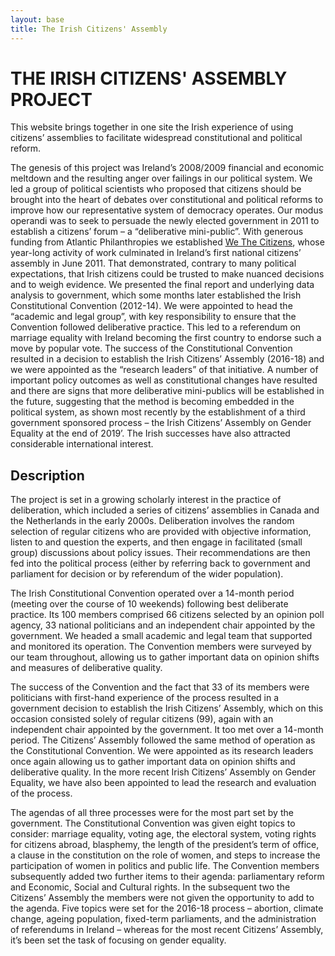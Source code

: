 ```yaml
---
layout: base
title: The Irish Citizens' Assembly
---
```

# THE IRISH CITIZENS' ASSEMBLY PROJECT
 
This website brings together in one site the Irish experience of using citizens’ assemblies to facilitate widespread constitutional and political reform.

The genesis of this project was Ireland’s 2008/2009 financial and economic meltdown and the resulting anger over failings in our political system. We led a group of political scientists who proposed that citizens should be brought into the heart of debates over constitutional and political reforms to improve how our representative system of democracy operates. Our modus operandi was to seek to persuade the newly elected government in 2011 to establish a citizens’ forum – a “deliberative mini-public”. With generous funding from Atlantic Philanthropies we established <a href="http://www.wethecitizens.ie/" target="_blank">We The Citizens</a>, whose year-long activity of work culminated in Ireland’s first national citizens’ assembly in June 2011. That demonstrated, contrary to many political expectations, that Irish citizens could be trusted to make nuanced decisions and to weigh evidence. We presented the final report and underlying data analysis to government, which some months later established the Irish Constitutional Convention (2012-14). We were appointed to head the “academic and legal group”, with key responsibility to ensure that the Convention followed deliberative practice. This led to a referendum on marriage equality with Ireland becoming the first country to endorse such a move by popular vote. The success of the Constitutional Convention resulted in a decision to establish the Irish Citizens’ Assembly (2016-18) and we were appointed as the “research leaders” of that initiative. A number of important policy outcomes as well as constitutional changes have resulted and there are signs that more deliberative mini-publics will be established in the future, suggesting that the method is becoming embedded in the political system, as shown most recently by the establishment of a third government sponsored process – the Irish Citizens’ Assembly on Gender Equality at the end of 2019’. The Irish successes have also attracted considerable international interest.

## Description

The project is set in a growing scholarly interest in the practice of deliberation, which included a series of citizens’ assemblies in Canada and the Netherlands in the early 2000s. Deliberation involves the random selection of regular citizens who are provided with objective information, listen to and question the experts, and then engage in facilitated (small group) discussions about policy issues. Their recommendations are then fed into the political process (either by referring back to government and parliament for decision or by referendum of the wider population).

The Irish Constitutional Convention operated over a 14-month period (meeting over the course of 10 weekends) following best deliberate practice.  Its 100 members comprised 66 citizens selected by an opinion poll agency, 33 national politicians and an independent chair appointed by the government. We headed a small academic and legal team that supported and monitored its operation. The Convention members were surveyed by our team throughout, allowing us to gather important data on opinion shifts and measures of deliberative quality.

The success of the Convention and the fact that 33 of its members were politicians with first-hand experience of the process resulted in a government decision to establish the Irish Citizens’ Assembly, which on this occasion consisted solely of regular citizens (99), again with an independent chair appointed by the government. It too met over a 14-month period. The Citizens’ Assembly followed the same method of operation as the Constitutional Convention. We were appointed as its research leaders once again allowing us to gather important data on opinion shifts and deliberative quality. In the more recent Irish Citizens’ Assembly on Gender Equality, we have also been appointed to lead the research and evaluation of the process. 

The agendas of all three processes were for the most part set by the government.  The Constitutional Convention was given eight topics to consider: marriage equality, voting age, the electoral system, voting rights for citizens abroad, blasphemy, the length of the president’s term of office, a clause in the constitution on the role of women, and steps to increase the participation of women in politics and public life. The Convention members subsequently added two further items to their agenda: parliamentary reform and Economic, Social and Cultural rights. In the subsequent two the Citizens’ Assembly the members were not given the opportunity to add to the agenda. Five topics were set for the 2016-18 process – abortion, climate change, ageing population, fixed-term parliaments, and the administration of referendums in Ireland – whereas for the most recent Citizens’ Assembly, it’s been set the task of focusing on gender equality.